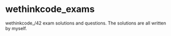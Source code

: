 # wethinkcode_exams
wethinkcode_/42 exam solutions and questions. The solutions are all written by myself.

